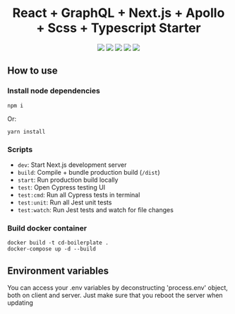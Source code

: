 <h1 align="center">React + GraphQL + Next.js + Apollo + Scss + Typescript Starter</h1>

<p align="center">
  <a href="https://www.typescriptlang.org/" target="_blank"><img src="https://img.shields.io/badge/Typescript-v3.7.2-blue.svg?logo=TypeScript"></a>
  <a href="https://nextjs.org/" target="_blank"><img src="https://img.shields.io/badge/Next.js-v9.1.1-blueviolet.svg"></a>
  <a href="https://reactjs.org/" target="_blank"><img src="https://img.shields.io/badge/React-v16.10.2-%238DD6F9.svg?logo=React"></a>
  <a href="https://graphql.org/" target="_blank"><img src="https://img.shields.io/badge/GraphQL-v14.5.8-ff69b4.svg?logo=GraphQL"></a>
  <a href="https://github.com/codica2" target="_blank"><img src="https://img.shields.io/badge/licence-MIT-green.svg" /></a>
</p>

## How to use
### Install node dependencies

```shell script
npm i
```
Or:
```shell script
yarn install
```

### Scripts
- `dev`: Start Next.js development server
- `build`: Compile + bundle production build (`/dist`)
- `start`: Run production build locally
- `test`: Open Cypress testing UI
- `test:cmd`: Run all Cypress tests in terminal
- `test:unit`: Run all Jest unit tests
- `test:watch`: Run Jest tests and watch for file changes

### Build docker container
```
docker build -t cd-boilerplate .
docker-compose up -d --build
```

## Environment variables

You can access your .env variables by deconstructing 'process.env' object, both on client and server.
Just make sure that you reboot the server when updating
